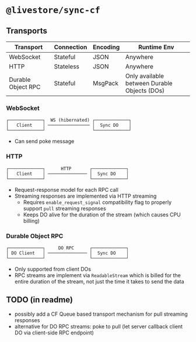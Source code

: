 # `@livestore/sync-cf`

## Transports

| Transport           | Connection      | Encoding  | Runtime Env                                 |
|---------------------|----------------|-----------|---------------------------------------------|
| WebSocket           | Stateful       | JSON      | Anywhere                                    |
| HTTP                | Stateless      | JSON      | Anywhere                                    |
| Durable Object RPC  | Stateful       | MsgPack   | Only available between Durable Objects (DOs) |

### WebSocket

```
┌─────────────┐  WS (hibernated) ┌─────────────┐
│   Client    │ ──────────────── │  Sync DO    │
└─────────────┘                  └─────────────┘
```

- Can send poke message

### HTTP

```
┌─────────────┐      HTTP       ┌─────────────┐
│   Client    │ ─────────────── │  Sync DO    │
└─────────────┘                 └─────────────┘
```

- Request-response model for each RPC call
- Streaming responses are implemented via HTTP streaming
  - Requires `enable_request_signal` compatibility flag to properly support `pull` streaming responses
  - Keeps DO alive for the duration of the stream (which causes CPU billing)


### Durable Object RPC

```
┌─────────────┐     DO RPC      ┌─────────────┐
│ DO Client   │ ─────────────── │  Sync DO    │
└─────────────┘                 └─────────────┘
```

- Only supported from client DOs
- RPC streams are implement via `ReadableStream` which is billed for the entire duration of the stream, not just the time it takes to send the data

## TODO (in readme)

- possibly add a CF Queue based transport mechanism for pull streaming responses
- alternative for DO RPC streams: poke to pull (let server callback client DO via client-side RPC endpoint)